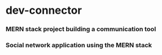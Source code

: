 # dev-connector

### MERN stack project building a communication tool

### Social network application using the MERN stack

